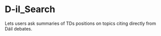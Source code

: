 # D-il_Search
Lets users ask summaries of TDs positions on topics citing directly from Dáil debates.
